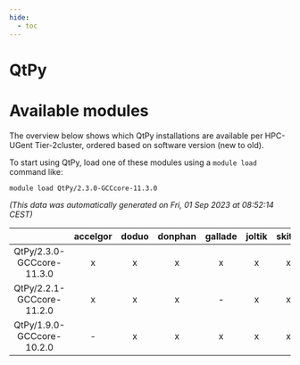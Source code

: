 ```yaml
---
hide:
  - toc
---
```


QtPy
====

# Available modules


The overview below shows which QtPy installations are available per HPC-UGent Tier-2cluster, ordered based on software version (new to old).

To start using QtPy, load one of these modules using a `module load` command like:

```shell
module load QtPy/2.3.0-GCCcore-11.3.0
```

*(This data was automatically generated on Fri, 01 Sep 2023 at 08:52:14 CEST)*  

| |accelgor|doduo|donphan|gallade|joltik|skitty|swalot|victini|
| :---: | :---: | :---: | :---: | :---: | :---: | :---: | :---: | :---: |
|QtPy/2.3.0-GCCcore-11.3.0|x|x|x|x|x|x|x|x|
|QtPy/2.2.1-GCCcore-11.2.0|x|x|x|-|x|x|x|x|
|QtPy/1.9.0-GCCcore-10.2.0|-|x|x|x|x|x|x|x|
